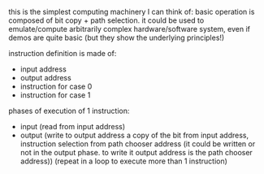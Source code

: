 this is the simplest computing machinery I can think of: basic operation is composed of bit copy + path selection. it could be used to emulate/compute arbitrarily complex hardware/software system, even if demos are quite basic (but they show the underlying principles!)

instruction definition is made of:
- input address
- output address
- instruction for case 0
- instruction for case 1

phases of execution of 1 instruction:
 - input (read from input address)
 - output (write to output address a copy of the bit from input address, instruction selection from path chooser address (it could be written or not in the output phase. to write it output address is the path chooser address))
 (repeat in a loop to execute more than 1 instruction)
